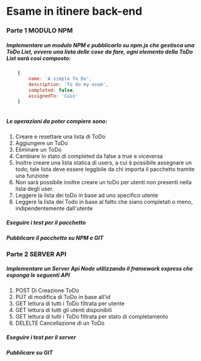 # Esame in itinere back-end

### Parte 1 MODULO NPM

##### Implementare un modulo NPM e pubblicarlo su npm.js che gestisca una ToDo List, ovvero una lista delle cose da fare, ogni elemento della ToDo List sarà cosi composto:

```javascript
	{ 
    	name: 'A simple To Do',
        description: 'To do my exam',
        completed: false,
        assignedTo: 'Caio'
    }
    
```

##### Le operazioni da poter compiere sono:

1. Creare e resettare una lista di ToDo
2. Aggiungere un ToDo
3. Eliminare un ToDo
4. Cambiare lo stato di completed da false a true e viceversa
5. Inoltre creare una lista statica di users, a cui è possibile assegnare un todo, tale lista deve essere leggibile da chi importa il pacchetto tramite una funzione
6. Non sarà possibile inoltre creare un toDo per utenti non presenti nella lista degli user.
7. Leggere la lista dei toDo in base ad uno specifico utente
8. Leggere la lista dei Todo in base al fatto che siano completati o meno, indipendentemente dall'utente


##### Eseguire i test per il pacchetto
##### Pubblicare il pacchetto su NPM e GIT

### Parte 2 SERVER API

##### Implementare un Server Api Node utilizzando il framework express che esponga le seguenti API

1. POST Di Creazione ToDo 
3. PUT di modifica di ToDo in base all'id 
4. GET lettura di tutti i ToDo filtrata per utente 
5. GET lettura di tutti gli utenti disponibili
6. GET lettura di tutti i ToDo filtrata per stato di completamento 
7. DELELTE Cancellazione di un ToDo

##### Eseguire i test per il server
##### Pubblicare su GIT
